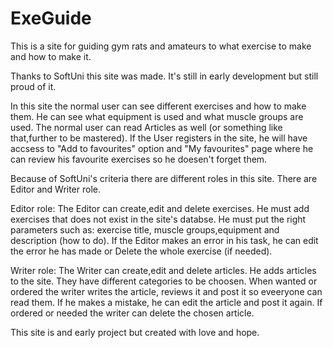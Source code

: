# ExeGuide
 This is a site for guiding gym rats and amateurs to what exercise to make and how to make it.

   Thanks to SoftUni this site was made. It's still in early development but still proud of it. 
   
   In this site the normal user can see different exercises and how to make them. He can see what equipment is used and what muscle groups are used. The normal user can read Articles as well (or something like that,further to be mastered).
If the User registers in the site, he will have accsess to "Add to favourites" option and "My favourites" page where he can review his favourite exercises so he doesen't forget them.

  Because of SoftUni's criteria there are different roles in this site. There are Editor and Writer role.

  Editor role: 
  The Editor can create,edit and delete exercises. 
He must add exercises that does not exist in the site's databse. He must put the right parameters such as: exercise title, muscle groups,equipment and description (how to do). If the Editor makes an error in his task, he can edit the error he has made or Delete the whole exercise (if needed).
 
  Writer role:
  The Writer can create,edit and delete articles.
He adds articles to the site. They have different categories to be choosen. When wanted or ordered the writer writes the article, reviews it and post it so eveeryone can read them. If he makes a mistake, he can edit the article and post it again. If ordered or needed the writer can delete the chosen article.




 This site is and early project but created with love and hope.

 
